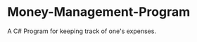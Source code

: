 Money-Management-Program
========================

A C# Program for keeping track of one's expenses.
